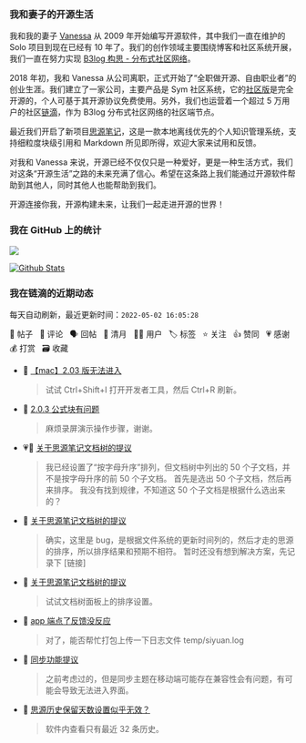 ### 我和妻子的开源生活

我和我的妻子 [Vanessa](https://github.com/Vanessa219) 从 2009 年开始编写开源软件，其中我们一直在维护的 Solo 项目到现在已经有 10 年了。我们的创作领域主要围绕博客和社区系统开展，我们一直在努力实现 [B3log 构思 - 分布式社区网络](https://ld246.com/article/1546941897596)。

2018 年初，我和 Vanessa 从公司离职，正式开始了“全职做开源、自由职业者”的创业生涯。我们建立了一家公司，主要产品是 Sym 社区系统，它的[社区版](https://github.com/88250/symphony)是完全开源的，个人可基于其开源协议免费使用。另外，我们也运营着一个超过 5 万用户的社区[链滴](https://ld246.com)，作为 B3log 分布式社区网络的社区端节点。

最近我们开启了新项目[思源笔记](https://github.com/siyuan-note/siyuan)，这是一款本地离线优先的个人知识管理系统，支持细粒度块级引用和 Markdown 所见即所得，欢迎大家来试用和反馈。

对我和 Vanessa 来说，开源已经不仅仅只是一种爱好，更是一种生活方式，我们对这条“开源生活”之路的未来充满了信心。希望在这条路上我们能通过开源软件帮助到其他人，同时其他人也能帮助到我们。

开源连接你我，开源构建未来，让我们一起走进开源的世界！

### 我在 GitHub 上的统计

<a title="Hits" target="_blank" href="https://github.com/88250/88250"><img src="https://hits.b3log.org/88250/88250.svg"></a>

[![Github Stats](https://github-readme-stats.vercel.app/api?username=88250&theme=tokyonight&show_icons=true)](https://github.com/88250)

<!--events start -->

### 我在链滴的近期动态

每天自动刷新，最近更新时间：`2022-05-02 16:05:28`

📝 帖子 &nbsp; 💬 评论 &nbsp; 🗣 回帖 &nbsp; 🌙 清月 &nbsp; 👨‍💻 用户 &nbsp; 🏷️ 标签 &nbsp; ⭐️ 关注 &nbsp; 👍 赞同 &nbsp; 💗 感谢 &nbsp; 💰 打赏 &nbsp; 🗃 收藏

* 💬 [【mac】2.03 版无法进入](https://ld246.com/article/1651283158371/comment/1651477804105#comments)

  > 试试 Ctrl+Shift+I 打开开发者工具，然后 Ctrl+R 刷新。
* 💬 [2.0.3 公式块有问题](https://ld246.com/article/1651473772132/comment/1651476846994#comments)

  > 麻烦录屏演示操作步骤，谢谢。
* 💗💬 [关于思源笔记文档树的提议](https://ld246.com/article/1651473288837/comment/1651474143556#comments)

  > 我已经设置了“按字母升序”排列，但文档树中列出的 50 个子文档，并不是按字母升序的前 50 个子文档。 首先是选出 50 个子文档，然后再来排序。 我没有找到规律，不知道这 50 个子文档是根据什么选出来的？
* 💬 [关于思源笔记文档树的提议](https://ld246.com/article/1651473288837/comment/1651475468587#comments)

  > 确实，这里是 bug，是根据文件系统的更新时间列的，然后才走的思源的排序，所以排序结果和预期不相符。 暂时还没有想到解决方案，先记录下 [链接]
* 💬 [关于思源笔记文档树的提议](https://ld246.com/article/1651473288837/comment/1651473402232#comments)

  > 试试文档树面板上的排序设置。
* 💬 [app 端点了反馈没反应](https://ld246.com/article/1651332503868/comment/1651470223359#comments)

  > 对了，能否帮忙打包上传一下日志文件 temp/siyuan.log
* 💬 [同步功能提议](https://ld246.com/article/1651467085816/comment/1651468652462#comments)

  > 之前考虑过的，但是同步主题在移动端可能存在兼容性会有问题，有可能会导致无法进入界面。
* 💬 [思源历史保留天数设置似乎无效？](https://ld246.com/article/1651461772325/comment/1651463507201#comments)

  > 软件内查看只有最近 32 条历史。


<!--events end -->
